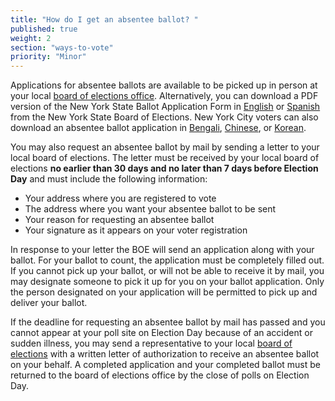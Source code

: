 ```yaml
---
title: "How do I get an absentee ballot? "
published: true
weight: 2
section: "ways-to-vote"
priority: "Minor"
---
```

 
Applications for absentee ballots are available to be picked up in person at your local [board of elections office](http://www.elections.ny.gov/CountyBoards.html). Alternatively, you can download a PDF version of the New York State Ballot Application Form in [English](http://www.elections.ny.gov/NYSBOE/download/voting/Absentee06152010.pdf) or [Spanish](http://www.elections.ny.gov/NYSBOE/download/voting/Absentee2012-Spanish.pdf) from the New York State Board of Elections. New York City voters can also download an absentee ballot application in [Bengali](http://www.vote.nyc.ny.us/downloads/pdf/forms/boe/absenteevoting/absbengali.pdf), [Chinese](http://www.vote.nyc.ny.us/downloads/pdf/forms/boe/absenteevoting/abschinese.pdf), or [Korean](http://www.vote.nyc.ny.us/downloads/pdf/forms/boe/absenteevoting/abskorean.pdf).  

You may also request an absentee ballot by mail by sending a letter to your local board of elections. The letter must be received by your local board of elections **no earlier than 30 days and no later than 7 days before Election Day** and must include the following information:  
- Your address where you are registered to vote  
- The address where you want your absentee ballot to be sent  
- Your reason for requesting an absentee ballot  
- Your signature as it appears on your voter registration  

In response to your letter the BOE will send an application along with your ballot.  For your ballot to count, the application must be completely filled out. If you cannot pick up your ballot, or will not be able to receive it by mail, you may designate someone to pick it up for you on your ballot application. Only the person designated on your application will be permitted to pick up and deliver your ballot.  

If the deadline for requesting an absentee ballot by mail has passed and you cannot appear at your poll site on Election Day because of an accident or sudden illness, you may send a representative to your local [board of elections](http://www.elections.ny.gov/CountyBoards.html) with a written letter of authorization to receive an absentee ballot on your behalf. A completed application and your completed ballot must be returned to the board of elections office by the close of polls on Election Day.

